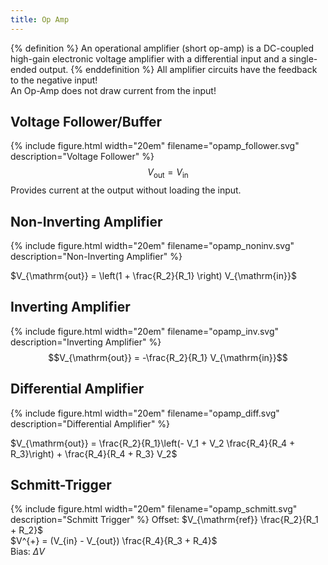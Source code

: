 ```yaml
---
title: Op Amp
---
```


{% definition %}
An operational amplifier (short op-amp) is a DC-coupled high-gain electronic voltage amplifier with a differential input and a single-ended output.
{% enddefinition %}
All amplifier circuits have the feedback to the negative input! <br>
An Op-Amp does not draw current from the input!


## Voltage Follower/Buffer
{% include figure.html width="20em" filename="opamp_follower.svg" description="Voltage Follower" %}
$$V_{\mathrm{out}} = V_{\mathrm{in}}$$
Provides current at the output without loading the input.



## Non-Inverting Amplifier
{% include figure.html width="20em" filename="opamp_noninv.svg" description="Non-Inverting Amplifier" %}


$V_{\mathrm{out}} = \left(1 + \frac{R_2}{R_1} \right) V_{\mathrm{in}}$

## Inverting Amplifier
{% include figure.html width="20em" filename="opamp_inv.svg" description="Inverting Amplifier" %}
$$V_{\mathrm{out}} = -\frac{R_2}{R_1} V_{\mathrm{in}}$$



## Differential Amplifier
{% include figure.html width="20em" filename="opamp_diff.svg" description="Differential Amplifier" %}

$V_{\mathrm{out}} = \frac{R_2}{R_1}\left(- V_1 + V_2 \frac{R_4}{R_4 + R_3}\right) + \frac{R_4}{R_4 + R_3} V_2$


## Schmitt-Trigger
{% include figure.html width="20em" filename="opamp_schmitt.svg" description="Schmitt Trigger" %}
Offset: $V_{\mathrm{ref}} \frac{R_2}{R_1 + R_2}$<br>
$V^{+} = (V_{in} - V_{out}) \frac{R_4}{R_3 + R_4}$<br>
Bias: $\Delta V$
